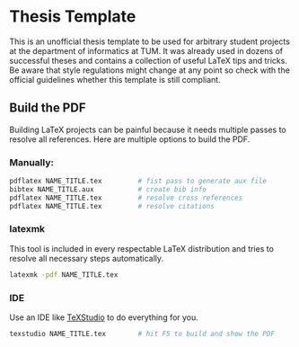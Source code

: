 # Thesis Template

This is an unofficial thesis template to be used for arbitrary student projects at the department of informatics at TUM. It was already used in dozens of successful theses and contains a collection of useful LaTeX tips and tricks. Be aware that style regulations might change at any point so check with the official guidelines whether this template is still compliant.

## Build the PDF

Building LaTeX projects can be painful because it needs multiple passes to resolve all references. Here are multiple options to build the PDF.

### Manually:

```bash
pdflatex NAME_TITLE.tex         # fist pass to generate aux file
bibtex NAME_TITLE.aux           # create bib info
pdflatex NAME_TITLE.tex         # resolve cross references
pdflatex NAME_TITLE.tex         # resolve citations
```

### latexmk

This tool is included in every respectable LaTeX distribution and tries to resolve all necessary steps automatically.
```bash
latexmk -pdf NAME_TITLE.tex
```

### IDE

Use an IDE like [TeXStudio](https://www.texstudio.org/) to do everything for you.
```bash
texstudio NAME_TITLE.tex        # hit F5 to build and show the PDF
```


